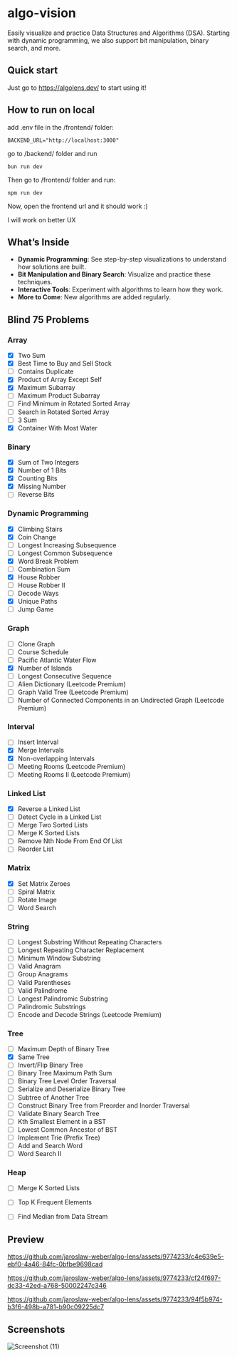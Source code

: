 # algo-vision
Easily visualize and practice Data Structures and Algorithms (DSA). Starting with dynamic programming, we also support bit manipulation, binary search, and more.

## Quick start

Just go to https://algolens.dev/ to start using it!

## How to run on local

add .env file in the /frontend/ folder:

```
BACKEND_URL="http://localhost:3000"
```

go to /backend/ folder and run 

```
bun run dev
```

Then go to /frontend/ folder and run:

```
npm run dev
```

Now, open the frontend url and it should work :)

I will work on better UX

## What’s Inside
- **Dynamic Programming**: See step-by-step visualizations to understand how solutions are built.
- **Bit Manipulation and Binary Search**: Visualize and practice these techniques.
- **Interactive Tools**: Experiment with algorithms to learn how they work.
- **More to Come**: New algorithms are added regularly.

## Blind 75 Problems

### Array
- [x] Two Sum
- [x] Best Time to Buy and Sell Stock
- [ ] Contains Duplicate
- [x] Product of Array Except Self
- [x] Maximum Subarray
- [ ] Maximum Product Subarray
- [ ] Find Minimum in Rotated Sorted Array
- [ ] Search in Rotated Sorted Array
- [ ] 3 Sum
- [x] Container With Most Water

### Binary
- [x] Sum of Two Integers
- [x] Number of 1 Bits
- [x] Counting Bits
- [x] Missing Number
- [ ] Reverse Bits

### Dynamic Programming
- [x] Climbing Stairs
- [x] Coin Change
- [ ] Longest Increasing Subsequence
- [ ] Longest Common Subsequence
- [x] Word Break Problem
- [ ] Combination Sum
- [x] House Robber
- [ ] House Robber II
- [ ] Decode Ways
- [x] Unique Paths
- [ ] Jump Game

### Graph
- [ ] Clone Graph
- [ ] Course Schedule
- [ ] Pacific Atlantic Water Flow
- [x] Number of Islands
- [ ] Longest Consecutive Sequence
- [ ] Alien Dictionary (Leetcode Premium)
- [ ] Graph Valid Tree (Leetcode Premium)
- [ ] Number of Connected Components in an Undirected Graph (Leetcode Premium)

### Interval
- [ ] Insert Interval
- [x] Merge Intervals
- [x] Non-overlapping Intervals
- [ ] Meeting Rooms (Leetcode Premium)
- [ ] Meeting Rooms II (Leetcode Premium)

### Linked List
- [x] Reverse a Linked List
- [ ] Detect Cycle in a Linked List
- [ ] Merge Two Sorted Lists
- [ ] Merge K Sorted Lists
- [ ] Remove Nth Node From End Of List
- [ ] Reorder List

### Matrix
- [x] Set Matrix Zeroes
- [ ] Spiral Matrix
- [ ] Rotate Image
- [ ] Word Search

### String
- [ ] Longest Substring Without Repeating Characters
- [ ] Longest Repeating Character Replacement
- [ ] Minimum Window Substring
- [ ] Valid Anagram
- [ ] Group Anagrams
- [ ] Valid Parentheses
- [ ] Valid Palindrome
- [ ] Longest Palindromic Substring
- [ ] Palindromic Substrings
- [ ] Encode and Decode Strings (Leetcode Premium)

### Tree
- [ ] Maximum Depth of Binary Tree
- [x] Same Tree
- [ ] Invert/Flip Binary Tree
- [ ] Binary Tree Maximum Path Sum
- [ ] Binary Tree Level Order Traversal
- [ ] Serialize and Deserialize Binary Tree
- [ ] Subtree of Another Tree
- [ ] Construct Binary Tree from Preorder and Inorder Traversal
- [ ] Validate Binary Search Tree
- [ ] Kth Smallest Element in a BST
- [ ] Lowest Common Ancestor of BST
- [ ] Implement Trie (Prefix Tree)
- [ ] Add and Search Word
- [ ] Word Search II

### Heap
- [ ] Merge K Sorted Lists
- [ ] Top K Frequent Elements
- [ ] Find Median from Data Stream


## Preview

https://github.com/jaroslaw-weber/algo-lens/assets/9774233/c4e639e5-ebf0-4a46-84fc-0bfbe9698cad


https://github.com/jaroslaw-weber/algo-lens/assets/9774233/cf24f697-dc33-42ed-a768-50002247c346


https://github.com/jaroslaw-weber/algo-lens/assets/9774233/94f5b974-b3f6-498b-a781-b90c09225dc7


## Screenshots

![Screenshot (11)](https://github.com/jaroslaw-weber/algo-lens/assets/9774233/d26c35cc-0353-44e4-89b2-9208daed4ef0)
